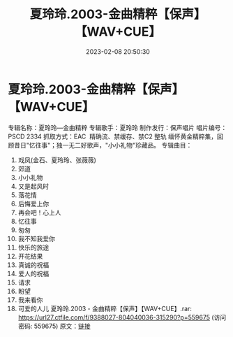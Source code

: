 ﻿---
title: 夏玲玲.2003-金曲精粹【保声】【WAV+CUE】
date: 2023-02-08 20:50:30
categories: WAV车载音乐、镜像
tags: 华语中文
---
# 夏玲玲.2003-金曲精粹【保声】【WAV+CUE】

专辑名称：夏玲玲—金曲精粹
专辑歌手：夏玲玲
制作发行：保声唱片
唱片编号：PSCD 2334
抓取方式：EAC  精确流、禁缓存、禁C2 整轨
缅怀黄金精粹集，回顾昔日"忆往事"；独一无二好歌声，"小小礼物"珍藏品。
专辑曲目：
01. 戏凤(金石、夏玲玲、张薇薇)
02. 郊道
03. 小小礼物
04. 又是起风时
05. 落花情
06. 后悔爱上你
07. 再会吧！心上人
08. 忆往事
09. 匆匆
10. 我不知我爱你
11. 快乐的旅途
12. 开花结果
13. 真诚的祝福
14. 爱人的祝福
15. 请求
16. 盼望
17. 我来看你
18. 可爱的人儿
夏玲玲.2003 - 金曲精粹【保声】【WAV+CUE】.rar:
https://url27.ctfile.com/f/9388027-804040036-315290?p=559675
(访问密码: 559675)
原文：[链接](https://blog.sina.com.cn/s/blog_1647c7e76010310ru.html)